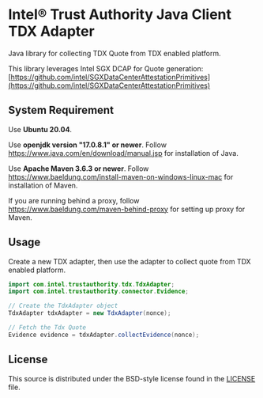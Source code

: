 # Intel® Trust Authority Java Client TDX Adapter
Java library for collecting TDX Quote from TDX enabled platform.

This library leverages Intel SGX DCAP for Quote generation: [https://github.com/intel/SGXDataCenterAttestationPrimitives](https://github.com/intel/SGXDataCenterAttestationPrimitives)

## System Requirement

Use <b>Ubuntu 20.04</b>. 

Use <b>openjdk version "17.0.8.1" or newer</b>. Follow https://www.java.com/en/download/manual.jsp for installation of Java.

Use <b>Apache Maven 3.6.3 or newer</b>. Follow https://www.baeldung.com/install-maven-on-windows-linux-mac for installation of Maven.

If you are running behind a proxy, follow https://www.baeldung.com/maven-behind-proxy for setting up proxy for Maven.

## Usage

Create a new TDX adapter, then use the adapter to collect quote from TDX enabled platform.

```java
import com.intel.trustauthority.tdx.TdxAdapter;
import com.intel.trustauthority.connector.Evidence;

// Create the TdxAdapter object
TdxAdapter tdxAdapter = new TdxAdapter(nonce);

// Fetch the Tdx Quote
Evidence evidence = tdxAdapter.collectEvidence(nonce);
```

## License

This source is distributed under the BSD-style license found in the [LICENSE](../LICENSE)
file.

